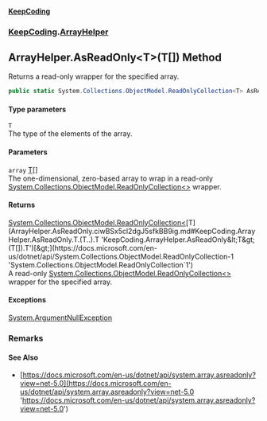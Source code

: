 #### [KeepCoding](index.md 'index')
### [KeepCoding](KeepCoding.md 'KeepCoding').[ArrayHelper](ArrayHelper.md 'KeepCoding.ArrayHelper')
## ArrayHelper.AsReadOnly&lt;T&gt;(T[]) Method
Returns a read-only wrapper for the specified array.  
```csharp
public static System.Collections.ObjectModel.ReadOnlyCollection<T> AsReadOnly<T>(this T[] array);
```
#### Type parameters
<a name='KeepCoding.ArrayHelper.AsReadOnly.T.(T..).T'></a>
`T`  
The type of the elements of the array.
  
#### Parameters
<a name='KeepCoding.ArrayHelper.AsReadOnly.T.(T..).array'></a>
`array` [T](ArrayHelper.AsReadOnly.ciwBSx5cl2dgJ5sfkBB9ig.md#KeepCoding.ArrayHelper.AsReadOnly.T.(T..).T 'KeepCoding.ArrayHelper.AsReadOnly&lt;T&gt;(T[]).T')[[]](https://docs.microsoft.com/en-us/dotnet/api/System.Array 'System.Array')  
The one-dimensional, zero-based array to wrap in a read-only [System.Collections.ObjectModel.ReadOnlyCollection&lt;&gt;](https://docs.microsoft.com/en-us/dotnet/api/System.Collections.ObjectModel.ReadOnlyCollection-1 'System.Collections.ObjectModel.ReadOnlyCollection`1') wrapper.
  
#### Returns
[System.Collections.ObjectModel.ReadOnlyCollection&lt;](https://docs.microsoft.com/en-us/dotnet/api/System.Collections.ObjectModel.ReadOnlyCollection-1 'System.Collections.ObjectModel.ReadOnlyCollection`1')[T](ArrayHelper.AsReadOnly.ciwBSx5cl2dgJ5sfkBB9ig.md#KeepCoding.ArrayHelper.AsReadOnly.T.(T..).T 'KeepCoding.ArrayHelper.AsReadOnly&lt;T&gt;(T[]).T')[&gt;](https://docs.microsoft.com/en-us/dotnet/api/System.Collections.ObjectModel.ReadOnlyCollection-1 'System.Collections.ObjectModel.ReadOnlyCollection`1')  
A read-only [System.Collections.ObjectModel.ReadOnlyCollection&lt;&gt;](https://docs.microsoft.com/en-us/dotnet/api/System.Collections.ObjectModel.ReadOnlyCollection-1 'System.Collections.ObjectModel.ReadOnlyCollection`1') wrapper for the specified array.
#### Exceptions
[System.ArgumentNullException](https://docs.microsoft.com/en-us/dotnet/api/System.ArgumentNullException 'System.ArgumentNullException')  
### Remarks
#### See Also
- [https://docs.microsoft.com/en-us/dotnet/api/system.array.asreadonly?view=net-5.0](https://docs.microsoft.com/en-us/dotnet/api/system.array.asreadonly?view=net-5.0 'https://docs.microsoft.com/en-us/dotnet/api/system.array.asreadonly?view=net-5.0')
